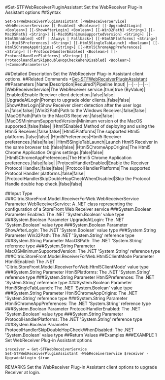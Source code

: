 #Set-STFWebReceiverPluginAssistant
Set the WebReceiver Plug-in Assistant options
##Syntax
```Set-STFWebReceiverPluginAssistant [-WebReceiverService] <WebReceiverService> [[-Enabled] <Boolean>] [[-UpgradeAtLogin] <Boolean>] [[-ShowAfterLogin] <Boolean>] [[-Win32Path] <String>] [[-MacOSPath] <String>] [[-MacOSMinimumSupportedVersion] <String>] [[-Html5Enabled] <Off | Always | Fallback>] [[-Html5Platforms] <String>] [[-Html5Preferences] <String>] [[-Html5SingleTabLaunch] <Boolean>] [[-Html5ChromeAppOrigins] <String>] [[-Html5ChromeAppPreferences] <String>] [[-ProtocolHandlerEnabled] <Boolean>] [[-ProtocolHandlerPlatforms] <String>] [[-ProtocolHandlerSkipDoubleHopCheckWhenDisabled] <Boolean>] [<CommonParameters>]
```
##Detailed Description
Set the WebReceiver Plug-in Assistant client options.
##Related Commands
*[Get-STFWebReceiverPluginAssistant](Get-STFWebReceiverPluginAssistant)
##Parameters
|Name|Description|Required?|Pipeline Input||--|--|--|--||WebReceiverService|The WebReceiver service.|true|true (ByValue)||Enabled|Enable Receiver client detection.|false|false||UpgradeAtLogin|Prompt to upgrade older clients.|false|false||ShowAfterLogin|Show Receiver client detection after the user logs in.|false|false||Win32Path|Path to the Windows Receiver.|false|false||MacOSPath|Path to the MacOS Receiver.|false|false||MacOSMinimumSupportedVersion|Minimum version of the MacOS supported.|false|false||Html5Enabled|Method of deploying and using the Html5 Receiver.|false|false||Html5Platforms|The supported Html5 platforms.|false|false||Html5Preferences|Html5 Receiver preferences.|false|false||Html5SingleTabLaunch|Launch Html5 Receiver in the same browser tab.|false|false||Html5ChromeAppOrigins|The Html5 Chrome Application Origins settings.|false|false||Html5ChromeAppPreferences|The Html5 Chrome Application preferences.|false|false||ProtocolHandlerEnabled|Enable the Receiver Protocol Handler.|false|false||ProtocolHandlerPlatforms|The supported Protocol Handler platforms.|false|false||ProtocolHandlerSkipDoubleHopCheckWhenDisabled|Skip the Protocol Handle double hop check.|false|false|##Input Type
###Citrix.StoreFront.Model.ReceiverForWeb.WebReceiverService
Parameter WebReceiverService: A .NET class representing the configuration of a StoreFront Web Receiver service
###System.Boolean
Parameter Enabled: The .NET 'System.Boolean' value type
###System.Boolean
Parameter UpgradeAtLogin: The .NET 'System.Boolean' value type
###System.Boolean
Parameter ShowAfterLogin: The .NET 'System.Boolean' value type
###System.String
Parameter Win32Path: The .NET 'System.String' reference type
###System.String
Parameter MacOSPath: The .NET 'System.String' reference type
###System.String
Parameter MacOSMinimumSupportedVersion: The .NET 'System.String' reference type
###Citrix.StoreFront.Model.ReceiverForWeb.Html5ClientMode
Parameter Html5Enabled: The .NET 'Citrix.StoreFront.Model.ReceiverForWeb.Html5ClientMode' value type
###System.String
Parameter Html5Platforms: The .NET 'System.String' reference type
###System.String
Parameter Html5Preferences: The .NET 'System.String' reference type
###System.Boolean
Parameter Html5SingleTabLaunch: The .NET 'System.Boolean' value type
###System.String
Parameter Html5ChromeAppOrigins: The .NET 'System.String' reference type
###System.String
Parameter Html5ChromeAppPreferences: The .NET 'System.String' reference type
###System.Boolean
Parameter ProtocolHandlerEnabled: The .NET 'System.Boolean' value type
###System.String
Parameter ProtocolHandlerPlatforms: The .NET 'System.String' reference type
###System.Boolean
Parameter ProtocolHandlerSkipDoubleHopCheckWhenDisabled: The .NET 'System.Boolean' value type
##Return Values
##Examples
###EXAMPLE 1 Set WebReceiver Plug-in Assistant options
```$receiver = Get-STFWebReceiverService
Set-STFWebReceiverPluginAssistant -WebReceiverService $receiver -UpgradeAtLogin $true
```
REMARKS
Set the WebReceiver Plug-in Assistant client options to upgrade Receiver at login.
